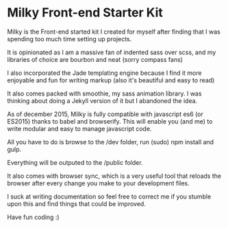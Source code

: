 # Milky Front-end Starter Kit

Milky is the Front-end started kit I created for myself after finding that I was spending too much time setting up projects.

It is opinionated as I am a massive fan of indented sass over scss, and my libraries of choice are bourbon and neat (sorry compass fans)

I also incorporated the Jade templating engine because I find it more enjoyable and fun for writing markup (also it's beautiful and easy to read)

It also comes packed with smoothie, my sass animation library. I was thinking about doing a Jekyll version of it but I abandoned the idea.

As of december 2015, Milky is fully compatible with javascript es6 (or ES2015) thanks to babel and browserify. This will enable you (and me) to write modular and easy to manage javascript code.

All you have to do is browse to the /dev folder, run (sudo) npm install and gulp.

Everything will be outputed to the /public folder.

It also comes with browser sync, which is a very useful tool that reloads the browser after every change you make to your development files.

I suck at writing documentation so feel free to correct me if you stumble upon this and find things that could be improved.

Have fun coding :)
